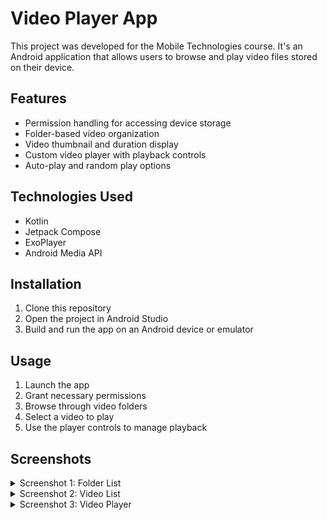 # Video Player App

This project was developed for the Mobile Technologies course. It's an Android application that allows users to browse and play video files stored on their device.

## Features

- Permission handling for accessing device storage
- Folder-based video organization
- Video thumbnail and duration display
- Custom video player with playback controls
- Auto-play and random play options

## Technologies Used

- Kotlin
- Jetpack Compose
- ExoPlayer
- Android Media API

## Installation

1. Clone this repository
2. Open the project in Android Studio
3. Build and run the app on an Android device or emulator

## Usage

1. Launch the app
2. Grant necessary permissions
3. Browse through video folders
4. Select a video to play
5. Use the player controls to manage playback

## Screenshots

<details>
<summary>Screenshot 1: Folder List</summary>
<img src="screenshots/folder_list.png" alt="Folder List" width="400"/>
</details>

<details>
<summary>Screenshot 2: Video List</summary>
<img src="screenshots/video_list.png" alt="Video List" width="400"/>
</details>

<details>
<summary>Screenshot 3: Video Player</summary>
<img src="screenshots/video_player.png" alt="Video Player" width="800"/>
</details>
